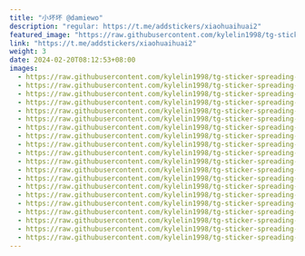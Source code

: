 ```yaml
---
title: "小坏坏 @damiewo"
description: "regular: https://t.me/addstickers/xiaohuaihuai2"
featured_image: "https://raw.githubusercontent.com/kylelin1998/tg-sticker-spreading-worldwide-images/main/img/7fc015dd-0470-496b-9df5-4dfe3b7277c7.jpg"
link: "https://t.me/addstickers/xiaohuaihuai2"
weight: 3
date: 2024-02-20T08:12:53+08:00
images:
  - https://raw.githubusercontent.com/kylelin1998/tg-sticker-spreading-worldwide-images/main/img/7fc015dd-0470-496b-9df5-4dfe3b7277c7.jpg
  - https://raw.githubusercontent.com/kylelin1998/tg-sticker-spreading-worldwide-images/main/img/7d775fdf-03fc-490f-8b1f-19de9ccc6558.jpg
  - https://raw.githubusercontent.com/kylelin1998/tg-sticker-spreading-worldwide-images/main/img/6c410dc1-c54c-4524-a1b5-5f9ac0deca16.jpg
  - https://raw.githubusercontent.com/kylelin1998/tg-sticker-spreading-worldwide-images/main/img/ef8fc2b2-998e-4157-9166-9fed8eebbdb1.jpg
  - https://raw.githubusercontent.com/kylelin1998/tg-sticker-spreading-worldwide-images/main/img/ab6d354e-109a-41bd-ae64-e5d72df38a0a.jpg
  - https://raw.githubusercontent.com/kylelin1998/tg-sticker-spreading-worldwide-images/main/img/b45cf85d-8e26-4622-9bec-266ad2e2746c.jpg
  - https://raw.githubusercontent.com/kylelin1998/tg-sticker-spreading-worldwide-images/main/img/4de6ac03-f89e-43f2-b3a0-8f6e8b7bae47.jpg
  - https://raw.githubusercontent.com/kylelin1998/tg-sticker-spreading-worldwide-images/main/img/7a8c5e5e-b07f-42ec-9dee-9642603bedb1.jpg
  - https://raw.githubusercontent.com/kylelin1998/tg-sticker-spreading-worldwide-images/main/img/eebc3924-b380-4cc3-97f1-f8a0b127a72d.jpg
  - https://raw.githubusercontent.com/kylelin1998/tg-sticker-spreading-worldwide-images/main/img/c9509804-e46d-4516-8b06-70bd002026f4.jpg
  - https://raw.githubusercontent.com/kylelin1998/tg-sticker-spreading-worldwide-images/main/img/dceb55a2-0902-4071-b52c-336a9a35add4.jpg
  - https://raw.githubusercontent.com/kylelin1998/tg-sticker-spreading-worldwide-images/main/img/4e890765-2429-4734-b8cb-b283c33424e6.jpg
  - https://raw.githubusercontent.com/kylelin1998/tg-sticker-spreading-worldwide-images/main/img/e7a06127-83b6-42ab-9567-670ccafc01e7.jpg
  - https://raw.githubusercontent.com/kylelin1998/tg-sticker-spreading-worldwide-images/main/img/83dd042e-159c-480b-aa75-c6f476b50710.jpg
  - https://raw.githubusercontent.com/kylelin1998/tg-sticker-spreading-worldwide-images/main/img/d4d78ccc-9595-48ef-8c88-8f61599ec4dd.jpg
  - https://raw.githubusercontent.com/kylelin1998/tg-sticker-spreading-worldwide-images/main/img/12562e56-6cc5-443c-940f-d55574cd3db8.jpg
  - https://raw.githubusercontent.com/kylelin1998/tg-sticker-spreading-worldwide-images/main/img/3f2942a2-480b-402d-971a-27e2b9e94139.jpg
  - https://raw.githubusercontent.com/kylelin1998/tg-sticker-spreading-worldwide-images/main/img/a1f3ab94-790d-4d76-9a84-fad23761b0bf.jpg
  - https://raw.githubusercontent.com/kylelin1998/tg-sticker-spreading-worldwide-images/main/img/98586e59-799e-4ec4-a4f3-df83c4290c3b.jpg
  - https://raw.githubusercontent.com/kylelin1998/tg-sticker-spreading-worldwide-images/main/img/4e9ba3ab-75a7-405e-93fa-0b9098a86822.jpg
---
```

